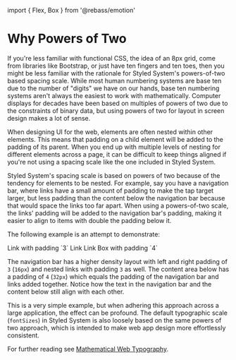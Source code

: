 import { Flex, Box } from '@rebass/emotion'

# Why Powers of Two

If you're less familiar with functional CSS, the idea of an 8px grid,
come from libraries like Bootstrap, or just have ten fingers and ten toes,
then you might be less familiar with the rationale for Styled System's powers-of-two based spacing scale.
While most human numbering systems are base ten due to the number of "digits" we have on our hands,
base ten numbering systems aren't always the easiest to work with mathematically.
Computer displays for decades have been based on multiples of powers of two due to the constraints of binary data,
but using powers of two for layout in screen design makes a lot of sense.

When designing UI for the web, elements are often nested within other elements.
This means that padding on a child element will be added to the padding of its parent.
When you end up with multiple levels of nesting for different elements across a page,
it can be difficult to keep things aligned if you're not using a spacing scale like the one
included in Styled System.

Styled System's spacing scale is based on powers of two because of the tendency for elements to be nested.
For example, say you have a navigation bar, where links have a small amount of padding to make the tap target larger,
but less padding than the content below the navigation bar because that would space the links too far apart.
When using a powers-of-two scale, the links' padding will be added to the navigation bar's padding,
making it easier to align to items with double the padding below it.

The following example is an attempt to demonstrate:

<Box>
  <Flex px={3} bg='#eee'>
    <Box p={3} width='auto' bg='#ddd'>
      Link with padding `3`
    </Box>
    <Box mx='auto' />
    <Box p={3} width='auto' bg='#ddd'>
      Link
    </Box>
    <Box p={3} width='auto' bg='#0cf'>
      Link
    </Box>
  </Flex>
  <Box p={4} bg='#f6f6f6'>
    Box with padding `4`
  </Box>
</Box>

The navigation bar has a higher density layout with left and right padding of `3` (`16px`) and nested links with padding `3` as well.
The content area below has a padding of `4` (`32px`) which equals the padding of the navigation bar and links added together.
Notice how the text in the navigation bar and the content below still align with each other.

This is a very simple example, but when adhering this approach across a large application, the effect can be profound.
The default typographic scale (`fontSizes`) in Styled System is also loosely based on the same powers of two approach,
which is intended to make web app design more effortlessly consistent.

For further reading see [Mathematical Web Typography](https://jxnblk.com/blog/mathematical-web-typography/).


